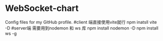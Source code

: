 # WebSocket-chart
Config files for my GitHub profile.
#client 端直接使用vite就行
  npm inatsll vite -D
#server端 需要用到nodemon   和  ws 库
  npm install nodemon -D
  npm install ws -g
